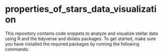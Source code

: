 # properties_of_stars_data_visualization
This repository contains code snippets to analyze and visualize stellar data using R and the tidyverse and dslabs packages. To get started, make sure you have installed the required packages by running the following commands:
